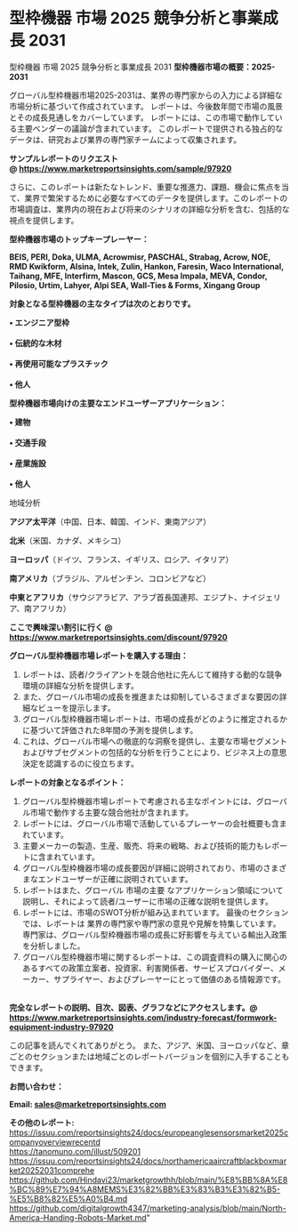 # 型枠機器 市場 2025 競争分析と事業成長 2031
型枠機器 市場 2025 競争分析と事業成長 2031
<strong><b>型枠機器市場の概要：2025-2031</b></strong>

グローバル型枠機器市場2025-2031は、業界の専門家からの入力による詳細な市場分析に基づいて作成されています。 レポートは、今後数年間で市場の風景とその成長見通しをカバーしています。 レポートには、この市場で動作している主要ベンダーの議論が含まれています。 このレポートで提供される独占的なデータは、研究および業界の専門家チームによって収集されます。

<strong>サンプルレポートのリクエスト @ <a href=https://www.marketreportsinsights.com/sample/97920>https://www.marketreportsinsights.com/sample/97920</a></strong>

さらに、このレポートは新たなトレンド、重要な推進力、課題、機会に焦点を当て、業界で繁栄するために必要なすべてのデータを提供します。このレポートの市場調査は、業界内の現在および将来のシナリオの詳細な分析を含む、包括的な視点を提供します。

<strong>型枠機器市場のトップキープレーヤー：</strong>

<strong>BEIS, PERI, Doka, ULMA, Acrowmisr, PASCHAL, Strabag, Acrow, NOE, RMD Kwikform, Alsina, Intek, Zulin, Hankon, Faresin, Waco International, Taihang, MFE, Interfirm, Mascon, GCS, Mesa Impala, MEVA, Condor, Pilosio, Urtim, Lahyer, Alpi SEA, Wall-Ties & Forms, Xingang Group</strong>

<strong><b>対象となる型枠機器の主なタイプは次のとおりです。</b></strong>

<strong>• エンジニア型枠<br><br>• 伝統的な木材<br><br>• 再使用可能なプラスチック<br><br>• 他人</strong>

<strong><b>型枠機器市場向けの主要なエンドユーザーアプリケーション：</b></strong>

<strong>• 建物<br><br>• 交通手段<br><br>• 産業施設<br><br>• 他人</strong>

 地域分析

<strong><b>アジア太平洋</b></strong>（中国、日本、韓国、インド、東南アジア）

<strong><b>北米</b></strong>（米国、カナダ、メキシコ）

<strong><b>ヨーロッパ</b></strong>（ドイツ、フランス、イギリス、ロシア、イタリア）

<strong><b>南アメリカ</b></strong>（ブラジル、アルゼンチン、コロンビアなど）

<strong><b>中東とアフリカ</b></strong>（サウジアラビア、アラブ首長国連邦、エジプト、ナイジェリア、南アフリカ）

<strong>ここで興味深い割引に行く @ <a href=https://www.marketreportsinsights.com/discount/97920>https://www.marketreportsinsights.com/discount/97920</a></strong>

<strong><b>グローバル型枠機器市場レポートを購入する理由：</b></strong>
<ol>
  <li>レポートは、読者/クライアントを競合他社に先んじて維持する動的な競争環境の詳細な分析を提供します。</li>
  <li>また、グローバル市場の成長を推進または抑制しているさまざまな要因の詳細なビューを提示します。</li>
  <li>グローバル型枠機器市場レポートは、市場の成長がどのように推定されるかに基づいて評価された8年間の予測を提供します。</li>
  <li>これは、グローバル市場への徹底的な洞察を提供し、主要な市場セグメントおよびサブセグメントの包括的な分析を行うことにより、ビジネス上の意思決定を認識するのに役立ちます。</li>
</ol>
<strong><b>レポートの対象となるポイント：</b></strong>
<ol>
  <li>グローバル型枠機器市場レポートで考慮される主なポイントには、グローバル市場で動作する主要な競合他社が含まれます。</li>
  <li>レポートには、グローバル市場で活動しているプレーヤーの会社概要も含まれています。</li>
  <li>主要メーカーの製造、生産、販売、将来の戦略、および技術的能力もレポートに含まれています。</li>
  <li>グローバル型枠機器市場の成長要因が詳細に説明されており、市場のさまざまなエンドユーザーが正確に説明されています。</li>
  <li>レポートはまた、グローバル 市場の主要 なアプリケーション領域について説明し、それによって読者/ユーザーに市場の正確な説明を提供します。</li>
  <li>レポートには、市場のSWOT分析が組み込まれています。 最後のセクションでは、レポートは 業界の専門家や専門家の意見や見解を特集しています。 専門家は、グローバル型枠機器市場の成長に好影響を与えている輸出入政策を分析しました。</li>
  <li>グローバル型枠機器市場に関するレポートは、この調査資料の購入に関心のあるすべての政策立案者、投資家、利害関係者、サービスプロバイダー、メーカー、サプライヤー、およびプレーヤーにとって価値のある情報源です。</li>
</ol><br>
<strong>完全なレポートの説明、目次、図表、グラフなどにアクセスします。@ <a href=https://www.marketreportsinsights.com/industry-forecast/formwork-equipment-industry-97920>https://www.marketreportsinsights.com/industry-forecast/formwork-equipment-industry-97920</a></strong>

この記事を読んでくれてありがとう。 また、アジア、米国、ヨーロッパなど、章ごとのセクションまたは地域ごとのレポートバージョンを個別に入手することもできます。

<strong><b>お問い合わせ：</b></strong>

<strong>Email: </strong><a href=mailto:sales@marketreportsinsights.com><strong>sales@marketreportsinsights.com</strong></a>

<strong>その他のレポート:</strong>
<br>
<a href=https://issuu.com/reportsinsights24/docs/europeanglesensorsmarket2025companyoverviewrecentd>https://issuu.com/reportsinsights24/docs/europeanglesensorsmarket2025companyoverviewrecentd</a>
<br>
<a href=https://tanomuno.com/illust/509201>https://tanomuno.com/illust/509201</a>
<br>
<a href=https://issuu.com/reportsinsights24/docs/northamericaaircraftblackboxmarket20252031comprehe>https://issuu.com/reportsinsights24/docs/northamericaaircraftblackboxmarket20252031comprehe</a>
<br>
<a href=https://github.com/Hindavi23/marketgrowthh/blob/main/%E8%BB%8A%E8%BC%89%E7%94%A8MEMS%E3%82%BB%E3%83%B3%E3%82%B5-%E5%B8%82%E5%A0%B4.md>https://github.com/Hindavi23/marketgrowthh/blob/main/%E8%BB%8A%E8%BC%89%E7%94%A8MEMS%E3%82%BB%E3%83%B3%E3%82%B5-%E5%B8%82%E5%A0%B4.md</a>
<br>
<a href=https://github.com/digitalgrowth4347/marketing-analysis/blob/main/North-America-Handing-Robots-Market.md>https://github.com/digitalgrowth4347/marketing-analysis/blob/main/North-America-Handing-Robots-Market.md</a>"
